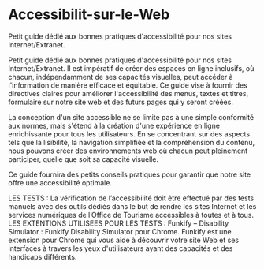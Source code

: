 # Accessibilit-sur-le-Web
Petit guide dédié aux bonnes pratiques d'accessibilité pour nos sites Internet/Extranet.


Petit guide dédié aux bonnes pratiques d'accessibilité pour nos sites Internet/Extranet. Il est impératif de créer des espaces en ligne inclusifs, où chacun, indépendamment de ses capacités visuelles, peut accéder à l'information de manière efficace et équitable. 
Ce guide vise à fournir des directives claires pour améliorer l'accessibilité des menus, textes et titres, formulaire sur notre site web et des futurs pages qui y seront créées.

La conception d'un site accessible ne se limite pas à une simple conformité aux normes, mais s'étend à la création d'une expérience en ligne enrichissante pour tous les utilisateurs. En se concentrant sur des aspects tels que la lisibilité, la navigation simplifiée et la compréhension du contenu, nous pouvons créer des environnements web où chacun peut pleinement participer, quelle que soit sa capacité visuelle.

Ce guide fournira des petits conseils pratiques pour garantir que notre site offre une accessibilité optimale. 


LES TESTS : 
La vérification de l’accessibilité doit être effectué par des tests manuels avec des outils dédiés dans le but de rendre les sites Internet et les services numériques de l’Office de Tourisme accessibles à toutes et à tous. 
LES EXTENTIONS UTILISEES POUR LES TESTS : 
Funkify – Disability Simulator : Funkify Disability Simulator pour Chrome. Funkify est une extension pour Chrome qui vous aide à découvrir votre site Web et ses interfaces à travers les yeux d'utilisateurs ayant des capacités et des handicaps différents.

     
